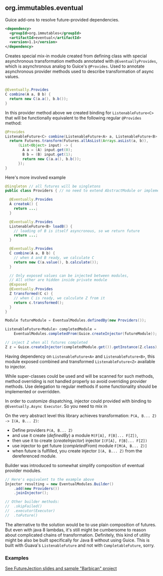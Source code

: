 ## org.immutables.eventual

Guice add-ons to resolve future-provided dependencies.

```xml
<dependency>
  <groupId>org.immutables</groupId>
  <artifactId>eventual</artifactId>
  <version>1.1</version>
</dependency>
```

Creates special mix-in module created from defining class with special asynchronous
transformation methods annotated with `@EventuallyProvides`, which is asynchronous analog to Guice's `@Provides`. Used to annotate asynchronous provider methods used to describe transformation of async values.

```java

@Eventually.Provides
C combine(A a, B b) {
  return new C(a.a(), b.b());
}
```

In this provider method above we created binding for `ListenableFuture<C>` that will be functionally equivalent to the following regular `@Provides` method:

```java
@Provides
ListenableFuture<C> combine(ListenableFuture<A> a, ListenableFuture<B> b) {
  return Futures.transform(Futures.allAsList(Arrays.asList(a, b)),
      (List<Object> input) -> {
        A a = (A) input.get(0);
        B b = (B) input.get(1);
        return new C(a.a(), b.b());
      });
}
```

Here's more involved example

```java
@Singleton // all futures will be singletons
public class Providers { // no need to extend AbstractModule or implement Module

  @Eventually.Provides
  A createA() {
    return ...;
  }

  @Eventually.Provides
  ListenableFuture<B> loadB() {
    // loading of B is itself asyncronous, so we return future
    return ...;
  }

  @Eventually.Provides
  C combine(A a, B b) {
    // when A and B ready, we calculate C
    return new C(a.value(), b.calculate());
  }

  // Only exposed values can be injected between modules,
  // All other are hidden inside private module
  @Exposed
  @Eventually.Provides
  Z transformed(C c) {
    // when C is ready, we calculate Z from it
    return c.transformed();
  }
}

Module futureModule = EventualModules.definedBy(new Providers());

ListenableFuture<Module> completedModule =
    EventualModules.completedFrom(Guice.createInjector(futureModule));

// inject Z when all futures completed
Z z = Guice.createInjector(completedModule.get()).getInstance(Z.class);
```

Having dependency on `ListenableFuture<A>` and `ListenableFuture<B>`, this module exposed
combined and transformed `ListenableFuture<Z>` available to injector.

While super-classes could be used and will be scanned for such methods, method overriding is
not handled properly so avoid overriding provider methods. Use delegation to regular methods if some functionality should be implemented or overridden.

In order to customize dispatching, injector could provided with binding to
`@Eventually.Async Executor`. So you need to mix in

On the very abstract level this library achieves transformation: `P(A, B... Z) -> I(A, B... Z)`:

* Define providers `P(A, B... Z)`
* and use it create (_definedBy_) a module `M(F[A], F[B]... F[Z])`,
* then use it to create (_createInjector_) injector `I(F[A], F[B]... F[Z])`
* use injector to get future (_completedFrom_) module `F[M(A, B... Z)]`
* when future is fulfilled, you create injector `I(A, B... Z)` from the dereferenced module.

Builder was introduced to somewhat simplify composition of eventual provider modules.

```java
// Here's equivalent to the example above
Injector resulting = new EventualModules.Builder()
    .add(new Providers())
    .joinInjector();

// Other builder methods:
//  .skipFailed()
//  .executor(Executor)
//  .toFuture()
```

The alternative to the solution would be to use plain composition of futures. But even with java 8 lambdas, it's still might be cumbersome to reason about complicated chains of transformation. Definitely, this kind of utility might be also be built specifically for Java 8 without using Guice.
This is built with Guava's `ListenableFuture` and not with `CompletableFuture`, sorry.

### Examples

[See FutureJection slides and sample "Barbican" project](examples/README.md)
